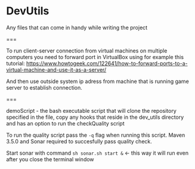 # DevUtils

Any files that can come in handy while writing the project

===

To run client-server connection from virtual machines on multiple computers you need to forward port in VirtualBox using for example 
this tutorial:
  https://www.howtogeek.com/122641/how-to-forward-ports-to-a-virtual-machine-and-use-it-as-a-server/
  
And then use outside system ip adress from machine that is running game server to establish connection.

===

demoScript - the bash executable script that will clone the repository specified in the file, copy any hooks that reside in the dev_utils directory and has an option to run the checkQuality script

To run the quality script pass the `-q` flag when running this script.
Maven 3.5.0 and Sonar required to succesfully pass quality check.

Start sonar with command `sh sonar.sh start &` <- this way it will run even after you close the terminal window
